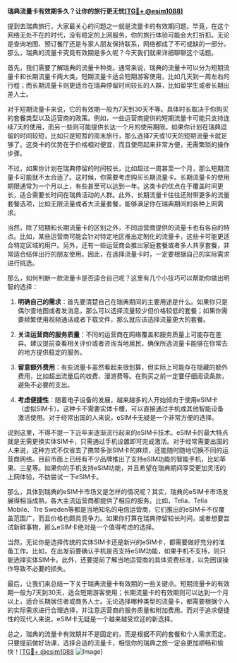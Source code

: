 **瑞典流量卡有效期多久？让你的旅行更无忧[[TG💪+ @esim1088](https://t.me/s/esim1088)]**

提到去瑞典旅行，大家最关心的问题之一就是流量卡的有效期问题。毕竟，在这个网络无处不在的时代，没有稳定的上网服务，你的旅行体验可能会大打折扣。无论是查询地图、预订餐厅还是与家人朋友保持联系，网络都成了不可或缺的一部分。那么，瑞典的流量卡究竟有效期是多久呢？今天我们就来详细聊聊这个话题。

首先，我们需要了解瑞典的流量卡种类。通常来说，瑞典的流量卡可以分为短期流量卡和长期流量卡两大类。短期流量卡适合短期游客使用，比如几天到一周左右的行程；而长期流量卡则更适合在瑞典停留时间较长的人群，比如留学生或者长期出差人士。

对于短期流量卡来说，它的有效期一般为7天到30天不等。具体时长取决于你购买的套餐类型以及运营商的政策。例如，一些运营商提供的短期流量卡可能只支持连续7天的使用，而另一些则可能提供长达一个月的使用期限。如果你计划在瑞典逗留的时间较短，比如只是短暂的周末旅行，那么选择7天或10天的短期流量卡就足够了。这类卡的优势在于价格相对便宜，而且使用起来非常方便，无需繁琐的操作步骤。

不过，如果你计划在瑞典停留的时间较长，比如超过一周甚至一个月，那么短期流量卡可能就不太合适了。这时候，你需要考虑购买长期流量卡。长期流量卡的使用期限通常为一个月以上，有些甚至可以达到一年。这类卡的优点在于覆盖时间更长，适合需要长时间在瑞典活动的人群。此外，长期流量卡往往还附带更多的流量套餐选项，比如无限流量或者大流量套餐，能够满足你在瑞典期间的各种上网需求。

当然，除了短期和长期流量卡的区别之外，不同运营商提供的流量卡也有各自的特点。比如，某些运营商可能会针对特定地区推出定制化的流量卡，这些卡可能更适合特定区域的用户。另外，还有一些运营商会推出家庭套餐或者多人共享套餐，非常适合结伴出行的朋友使用。因此，在选择流量卡时，一定要根据自己的实际需求进行挑选。

那么，如何判断一款流量卡是否适合自己呢？这里有几个小技巧可以帮助你做出明智的选择：

1. **明确自己的需求**：首先要清楚自己在瑞典期间的主要用途是什么。如果你只是偶尔查地图或者发消息，那么可以选择流量较少但价格较低的套餐；如果你需要频繁使用视频通话或者下载文件，那么就应该选择流量更大的套餐。

2. **关注运营商的服务质量**：不同的运营商在网络覆盖和服务质量上可能存在差异。建议提前查看相关评价或者咨询当地居民，确保所选流量卡能够在你常去的地方提供稳定的服务。

3. **留意额外费用**：有些流量卡虽然看起来很划算，但实际上可能存在隐藏的额外费用，比如超出流量后的收费、漫游费等。在购买之前一定要仔细阅读条款，避免不必要的支出。

4. **考虑便捷性**：随着电子设备的发展，越来越多的人开始倾向于使用eSIM卡（虚拟SIM卡）。这种卡不需要实体卡槽，可以直接通过手机或其他智能设备激活使用。对于经常出国的人来说，eSIM卡无疑是一个非常方便的选择。

说到这里，不得不提一下近年来逐渐流行起来的eSIM卡技术。eSIM卡的最大特点就是无需更换实体SIM卡，只需通过手机设置即可完成激活。对于经常需要出国的人来说，这种方式不仅省去了携带多张SIM卡的麻烦，还能随时随地切换不同的运营商网络。目前市面上已经有不少品牌推出了支持eSIM功能的智能手机，比如苹果、三星等。如果你的手机支持eSIM功能，并且希望在瑞典期间享受更加灵活的上网体验，不妨尝试一下eSIM卡。

那么，具体到瑞典的eSIM卡市场又是怎样的情况呢？其实，瑞典的eSIM卡市场发展得相当成熟，各大主流运营商都提供了相应的服务。比如，Telia、Telia Mobile、Tre Sweden等都是当地知名的电信运营商，它们推出的eSIM卡不仅覆盖范围广，而且价格也颇具竞争力。如果你打算在瑞典停留较长时间，或者想要尝试新鲜事物，那么eSIM卡绝对是一个值得考虑的选择。

当然，无论你是选择传统的实体SIM卡还是新兴的eSIM卡，都需要做好充分的准备工作。比如，在出发前要确认手机是否支持eSIM功能，如果手机不支持，则只能选择实体SIM卡。此外，还要提前了解当地运营商的具体资费标准，以免因误操作导致不必要的损失。

最后，让我们来总结一下关于瑞典流量卡有效期的一些关键点。短期流量卡的有效期一般为7天到30天，适合短期游客使用；长期流量卡的有效期则可以达到一个月以上，适合长期居住者或商务人士。无论选择哪种类型的流量卡，都需要根据个人的实际需求进行合理选择，并注意运营商的服务质量和附加费用。而对于追求便捷性的现代人来说，eSIM卡无疑是一个越来越受欢迎的新选择。

总之，瑞典的流量卡有效期并不是固定的，而是根据不同的套餐和个人需求而定。只要提前做好功课，选择合适的流量卡，相信你的瑞典之旅一定会更加顺畅和愉快！[[TG💪+ @esim1088](https://t.me/s/esim1088) ![Image](https://i.postimg.cc/4NQfJmqS/Snipaste-2025-05-13-00-14-12.png)]